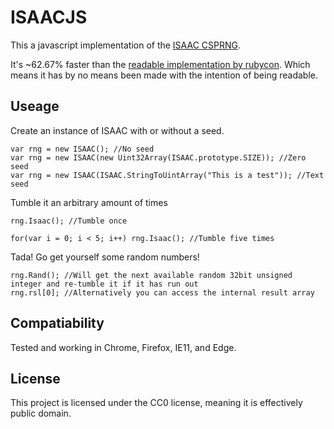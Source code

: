 # ISAACJS

This a javascript implementation of the [ISAAC CSPRNG](https://burtleburtle.net/bob/rand/isaacafa.html).

It's ~62.67% faster than the [readable implementation by rubycon](https://github.com/rubycon/isaac.js). Which means it has by no means been made with the intention of being readable.

## Useage

Create an instance of ISAAC with or without a seed.
```JS
var rng = new ISAAC(); //No seed
var rng = new ISAAC(new Uint32Array(ISAAC.prototype.SIZE)); //Zero seed
var rng = new ISAAC(ISAAC.StringToUintArray("This is a test")); //Text seed
```

Tumble it an arbitrary amount of times
```JS
rng.Isaac(); //Tumble once

for(var i = 0; i < 5; i++) rng.Isaac(); //Tumble five times
```

Tada! Go get yourself some random numbers!
```JS
rng.Rand(); //Will get the next available random 32bit unsigned integer and re-tumble it if it has run out
rng.rsl[0]; //Alternatively you can access the internal result array
```

## Compatiability

Tested and working in Chrome, Firefox, IE11, and Edge.

## License

This project is licensed under the CC0 license, meaning it is effectively public domain.
